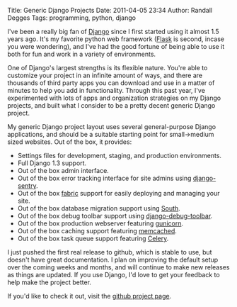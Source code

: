Title: Generic Django Projects
Date: 2011-04-05 23:34
Author: Randall Degges
Tags: programming, python, django


I've been a really big fan of [Django][] since I first started using it almost
1.5 years ago. It's my favorite python web framework ([Flask][] is second,
incase you were wondering), and I've had the good fortune of being able to use
it both for fun and work in a variety of environments.

One of Django's largest strengths is its flexible nature. You're able to
customize your project in an infinite amount of ways, and there are thousands of
third party apps you can download and use in a matter of minutes to help you add
in functionality. Through this past year, I've experimented with lots of apps
and organization strategies on my Django projects, and built what I consider to
be a pretty decent generic Django project.

My generic Django project layout uses several general-purpose Django
applications, and should be a suitable starting point for small-\>medium sized
websites. Out of the box, it provides:

-   Settings files for development, staging, and production environments.
-   Full Django 1.3 support.
-   Out of the box admin interface.
-   Out of the box error tracking interface for site admins using
    [django-sentry][].
-   Out of the box [fabric][] support for easily deploying and managing your
    site.
-   Out of the box database migration support using [South][].
-   Out of the box debug toolbar support using [django-debug-toolbar][].
-   Out of the box production webserver featuring [gunicorn][].
-   Out of the box caching support featuring [memcached][].
-   Out of the box task queue support featuring [Celery][].

I just pushed the first real release to github, which is stable to use, but
doesn't have great documentation. I plan on improving the default setup over the
coming weeks and months, and will continue to make new releases as things are
updated. If you use Django, I'd love to get your feedback to help make the
project better.

If you'd like to check it out, visit the [github project page][].


  [Django]: http://www.djangoproject.com/ "Django"
  [Flask]: http://flask.pocoo.org/ "Flask"
  [django-sentry]: https://github.com/dcramer/django-sentry "django-sentry"
  [fabric]: http://docs.fabfile.org/en/1.0.1/index.html "fabric"
  [South]: http://south.aeracode.org/ "South"
  [django-debug-toolbar]: https://github.com/robhudson/django-debug-toolbar
    "django-debug-toolbar"
  [gunicorn]: http://gunicorn.org/ "gunicorn"
  [memcached]: http://www.tummy.com/Community/software/python-memcached/
    "python-memcached"
  [Celery]: http://celeryproject.org/ "Celery"
  [github project page]: https://github.com/rdegges/django_project
    "django_project"
